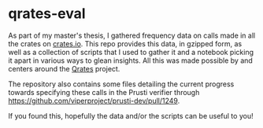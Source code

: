 # qrates-eval

As part of my master's thesis, I gathered frequency data on calls made in all the crates on [crates.io](https://crates.io).
This repo provides this data, in gzipped form, as well as a collection of scripts that I used to gather it and a notebook picking it apart in various ways to glean insights.
All this was made possible by and centers around the [Qrates](https://github.com/rust-corpus/qrates) project.

The repository also contains some files detailing the current progress towards specifying these calls in the Prusti verifier through https://github.com/viperproject/prusti-dev/pull/1249.

If you found this, hopefully the data and/or the scripts can be useful to you!

